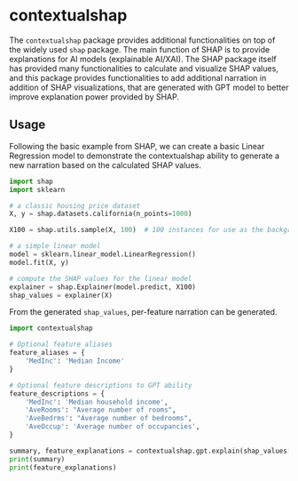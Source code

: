 # contextualshap

The `contextualshap` package provides additional functionalities on top of the widely used `shap` package.
The main function of SHAP is to provide explanations for AI models (explainable AI/XAI). The SHAP package itself
has provided many functionalities to calculate and visualize SHAP values, and this package provides functionalities
to add additional narration in addition of SHAP visualizations, that are generated with GPT model to better improve explanation power provided
by SHAP.

## Usage

Following the basic example from SHAP, we can create a basic Linear Regression model to demonstrate the
contextualshap ability to generate a new narration based on the calculated SHAP values.

```python
import shap
import sklearn

# a classic housing price dataset
X, y = shap.datasets.california(n_points=1000)

X100 = shap.utils.sample(X, 100)  # 100 instances for use as the background distribution

# a simple linear model
model = sklearn.linear_model.LinearRegression()
model.fit(X, y)

# compute the SHAP values for the linear model
explainer = shap.Explainer(model.predict, X100)
shap_values = explainer(X)
```

From the generated `shap_values`, per-feature narration can be generated.

```python
import contextualshap

# Optional feature aliases
feature_aliases = {
    'MedInc': 'Median Income'
}

# Optional feature descriptions to GPT ability
feature_descriptions = {
    'MedInc': 'Median household income',
    'AveRooms': "Average number of rooms",
    'AveBedrms': "Average number of bedrooms",
    'AveOccup': 'Average number of occupancies',
}

summary, feature_explanations = contextualshap.gpt.explain(shap_values[:10], feature_aliases, feature_descriptions, openai_api_key='<your-api-key>')
print(summary)
print(feature_explanations)
```